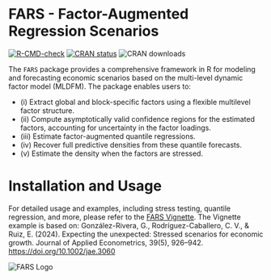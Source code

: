 # FARS - Factor-Augmented Regression Scenarios

<!-- badges: start -->
[![R-CMD-check](https://github.com/GPEBellocca/FARS/actions/workflows/R-CMD-check.yaml/badge.svg)](https://github.com/GPEBellocca/FARS/actions/workflows/R-CMD-check.yaml)
[![CRAN status](https://www.r-pkg.org/badges/version/FARS)](https://CRAN.R-project.org/package=FARS)
![CRAN downloads](https://cranlogs.r-pkg.org/badges/grand-total/FARS)
<!-- badges: end -->

The `FARS` package provides a comprehensive framework in R for modeling and forecasting economic scenarios based on the multi-level dynamic factor model (MLDFM). The package enables users to:

- (i) Extract global and block-specific factors using a flexible multilevel factor structure.
- (ii) Compute asymptotically valid confidence regions for the estimated factors, accounting for uncertainty in the factor loadings.
- (iii) Estimate factor-augmented quantile regressions.
- (iv) Recover full predictive densities from these quantile forecasts.
- (v) Estimate the density when the factors are stressed.

# Installation and Usage
For  detailed usage and examples, including stress testing, quantile regression, and more, please refer to the [FARS Vignette](./vignettes/pdf/Factor_Augmented_Regression_Scenarios_in_R.pdf).
The Vignette example is based on: 
González-Rivera, G., Rodríguez-Caballero, C. V., & Ruiz, E. (2024). Expecting the unexpected: Stressed scenarios for economic growth. Journal of Applied Econometrics, 39(5), 926–942. https://doi.org/10.1002/jae.3060

![FARS Logo](https://gpebellocca.weebly.com/uploads/1/4/3/4/143433954/fars-logo-copia_orig.png)

